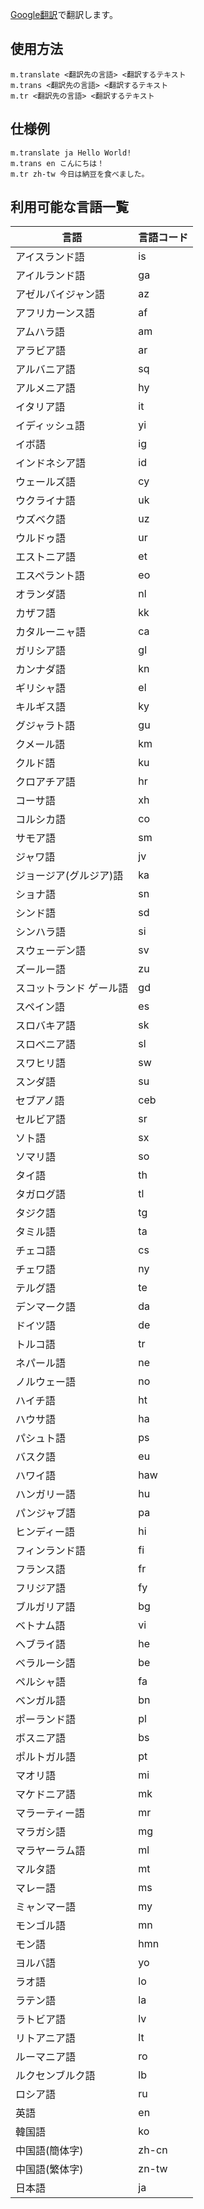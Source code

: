 [Google翻訳](https://translate.google.com/)で翻訳します。

## 使用方法

```
m.translate <翻訳先の言語> <翻訳するテキスト
m.trans <翻訳先の言語> <翻訳するテキスト
m.tr <翻訳先の言語> <翻訳するテキスト
```

## 仕様例

```
m.translate ja Hello World!
m.trans en こんにちは！
m.tr zh-tw 今日は納豆を食べました。
```

## 利用可能な言語一覧

| 言語 | 言語コード |
| - | - |
| アイスランド語 | is |
| アイルランド語 | ga |
| アゼルバイジャン語 | az |
| アフリカーンス語 | af |
| アムハラ語 | am |
| アラビア語 | ar |
| アルバニア語 | sq |
| アルメニア語 | hy |
| イタリア語 | it |
| イディッシュ語 | yi |
| イボ語 | ig |
| インドネシア語 | id |
| ウェールズ語 | cy |
| ウクライナ語 | uk |
| ウズベク語 | uz |
| ウルドゥ語 | ur |
| エストニア語 | et |
| エスペラント語 | eo |
| オランダ語 | nl |
| カザフ語 | kk |
| カタルーニャ語 | ca |
| ガリシア語 | gl |
| カンナダ語 | kn |
| ギリシャ語 | el |
| キルギス語 | ky |
| グジャラト語 | gu |
| クメール語 | km |
| クルド語 | ku |
| クロアチア語 | hr |
| コーサ語 | xh |
| コルシカ語 | co |
| サモア語 | sm |
| ジャワ語 | jv |
| ジョージア(グルジア)語 | ka |
| ショナ語 | sn |
| シンド語 | sd |
| シンハラ語 | si |
| スウェーデン語 | sv |
| ズールー語 | zu |
| スコットランド ゲール語 | gd |
| スペイン語 | es |
| スロバキア語 | sk |
| スロベニア語 | sl |
| スワヒリ語 | sw |
| スンダ語 | su |
| セブアノ語 | ceb |
| セルビア語 | sr |
| ソト語 | sx |
| ソマリ語 | so |
| タイ語 | th |
| タガログ語 | tl |
| タジク語 | tg |
| タミル語 | ta |
| チェコ語 | cs |
| チェワ語 | ny |
| テルグ語 | te |
| デンマーク語 | da |
| ドイツ語 | de |
| トルコ語 | tr |
| ネパール語 | ne |
| ノルウェー語 | no |
| ハイチ語 | ht |
| ハウサ語 | ha |
| パシュト語 | ps |
| バスク語 | eu |
| ハワイ語 | haw |
| ハンガリー語 | hu |
| パンジャブ語 | pa |
| ヒンディー語 | hi |
| フィンランド語 | fi |
| フランス語 | fr |
| フリジア語 | fy |
| ブルガリア語 | bg |
| ベトナム語 | vi |
| ヘブライ語 | he |
| ベラルーシ語 | be |
| ペルシャ語 | fa |
| ベンガル語 | bn |
| ポーランド語 | pl |
| ボスニア語 | bs |
| ポルトガル語 | pt |
| マオリ語 | mi |
| マケドニア語 | mk |
| マラーティー語 | mr |
| マラガシ語 | mg |
| マラヤーラム語 | ml |
| マルタ語 | mt |
| マレー語 | ms |
| ミャンマー語 | my |
| モンゴル語 | mn |
| モン語 | hmn |
| ヨルバ語 | yo |
| ラオ語 | lo |
| ラテン語 | la |
| ラトビア語 | lv |
| リトアニア語 | lt |
| ルーマニア語 | ro |
| ルクセンブルク語 | lb |
| ロシア語 | ru |
| 英語 | en |
| 韓国語 | ko |
| 中国語(簡体字) | zh-cn |
| 中国語(繁体字) | zn-tw |
| 日本語 | ja |
